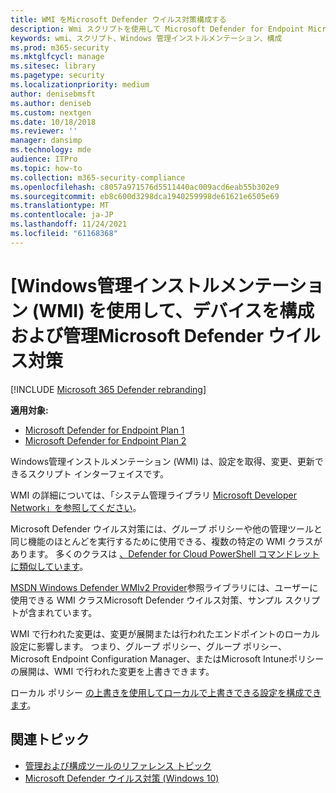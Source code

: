 ```yaml
---
title: WMI をMicrosoft Defender ウイルス対策構成する
description: Wmi スクリプトを使用して Microsoft Defender for Endpoint Microsoft Defender ウイルス対策設定を取得、変更、および更新することで、アプリケーションの構成と管理を行う方法について説明します。
keywords: wmi、スクリプト、Windows 管理インストルメンテーション、構成
ms.prod: m365-security
ms.mktglfcycl: manage
ms.sitesec: library
ms.pagetype: security
ms.localizationpriority: medium
author: denisebmsft
ms.author: deniseb
ms.custom: nextgen
ms.date: 10/18/2018
ms.reviewer: ''
manager: dansimp
ms.technology: mde
audience: ITPro
ms.topic: how-to
ms.collection: m365-security-compliance
ms.openlocfilehash: c8057a971576d5511440ac009acd6eab55b302e9
ms.sourcegitcommit: eb8c600d3298dca1940259998de61621e6505e69
ms.translationtype: MT
ms.contentlocale: ja-JP
ms.lasthandoff: 11/24/2021
ms.locfileid: "61168368"
---
```

# <a name="use-windows-management-instrumentation-wmi-to-configure-and-manage-microsoft-defender-antivirus"></a>[Windows管理インストルメンテーション (WMI) を使用して、デバイスを構成および管理Microsoft Defender ウイルス対策

[!INCLUDE [Microsoft 365 Defender rebranding](../../includes/microsoft-defender.md)]


**適用対象:**
- [Microsoft Defender for Endpoint Plan 1](https://go.microsoft.com/fwlink/?linkid=2154037)
- [Microsoft Defender for Endpoint Plan 2](https://go.microsoft.com/fwlink/?linkid=2154037)

Windows管理インストルメンテーション (WMI) は、設定を取得、変更、更新できるスクリプト インターフェイスです。

WMI の詳細については、「システム管理ライブラリ [Microsoft Developer Network」を参照してください](/windows/win32/wmisdk/wmi-start-page)。

Microsoft Defender ウイルス対策には、グループ ポリシーや他の管理ツールと同じ機能のほとんどを実行するために使用できる、複数の特定の WMI クラスがあります。 多くのクラスは [、Defender for Cloud PowerShell コマンドレットに類似しています](use-powershell-cmdlets-microsoft-defender-antivirus.md)。

[MSDN Windows Defender WMIv2 Provider](/previous-versions/windows/desktop/defender/windows-defender-wmiv2-apis-portal)参照ライブラリには、ユーザーに使用できる WMI クラスMicrosoft Defender ウイルス対策、サンプル スクリプトが含まれています。

WMI で行われた変更は、変更が展開または行われたエンドポイントのローカル設定に影響します。 つまり、グループ ポリシー、グループ ポリシー、Microsoft Endpoint Configuration Manager、またはMicrosoft Intuneポリシーの展開は、WMI で行われた変更を上書きできます。 

ローカル ポリシー [の上書きを使用してローカルで上書きできる設定を構成できます](configure-local-policy-overrides-microsoft-defender-antivirus.md)。

## <a name="related-topics"></a>関連トピック

- [管理および構成ツールのリファレンス トピック](configuration-management-reference-microsoft-defender-antivirus.md)
- [Microsoft Defender ウイルス対策 (Windows 10)](microsoft-defender-antivirus-in-windows-10.md)
